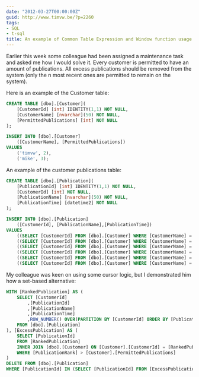 ```yaml
---
date: "2012-03-27T00:00:00Z"
guid: http://www.timvw.be/?p=2260
tags:
- SQL
- t-sql
title: An example of Common Table Expression and Window function usage...
---
```

Earlier this week some colleague had been assigned a maintenance task and asked me how I would solve it. Every customer is permitted to have an amount of publications. All excess publications should be removed from the system (only the n most recent ones are permitted to remain on the system).

Here is an example of the Customer table:

```sql
CREATE TABLE [dbo].[Customer](  
	[CustomerId] [int] IDENTITY(1,1) NOT NULL, 
	[CustomerName] [nvarchar](50) NOT NULL,  
	[PermittedPublications] [int] NOT NULL
);

INSERT INTO [dbo].[Customer]		  
	([CustomerName], [PermittedPublications])
VALUES
	('timvw', 2),		  
	('mike', 3);
```

An example of the customer publications table:

```sql
CREATE TABLE [dbo].[Publication](	  
	[PublicationId] [int] IDENTITY(1,1) NOT NULL,	  
	[CustomerId] [int] NOT NULL,	  
	[PublicationName] [nvarchar](50) NOT NULL,	  
	[PublicationTime] [datetime2] NOT NULL
);

INSERT INTO [dbo].[Publication]
  	([CustomerId], [PublicationName],[PublicationTime])
VALUES
	((SELECT [CustomerId] FROM [dbo].[Customer] WHERE [CustomerName] = 'timvw'), 'tim pub1', SYSUTCDATETIME()),		  
	((SELECT [CustomerId] FROM [dbo].[Customer] WHERE [CustomerName] = 'timvw'), 'tim pub2', SYSUTCDATETIME()),		  
	((SELECT [CustomerId] FROM [dbo].[Customer] WHERE [CustomerName] = 'timvw'), 'tim pub', SYSUTCDATETIME()),
	((SELECT [CustomerId] FROM [dbo].[Customer] WHERE [CustomerName] = 'timvw'), 'tim pub4', SYSUTCDATETIME()),
	((SELECT [CustomerId] FROM [dbo].[Customer] WHERE [CustomerName] = 'mike'), 'mike pub1', SYSUTCDATETIME()),
	((SELECT [CustomerId] FROM [dbo].[Customer] WHERE [CustomerName] = 'mike'), 'mike pub2', SYSUTCDATETIME()); 
```

My colleague was keen on using some cursor logic, but I demonstrated him how a set-based alternative:

```sql
WITH [RankedPublication] AS (	  
	SELECT [CustomerId]
		,[PublicationId]
		,[PublicationName]
		,[PublicationTime]
		,ROW_NUMBER() OVER(PARTITION BY [CustomerId] ORDER BY [PublicationTime]) AS [PublicationRank]
	FROM [dbo].[Publication]
), [ExcessPublication] AS (	  
	SELECT [PublicationId]	  
	FROM [RankedPublication]	  
	INNER JOIN [dbo].[Customer] ON [Customer].[CustomerId] = [RankedPublication].[CustomerId]	  
	WHERE [PublicationRank] > [Customer].[PermittedPublications]
)
DELETE FROM [dbo].[Publication]	  
WHERE [PublicationId] IN (SELECT [PublicationId] FROM [ExcessPublication]);
```

